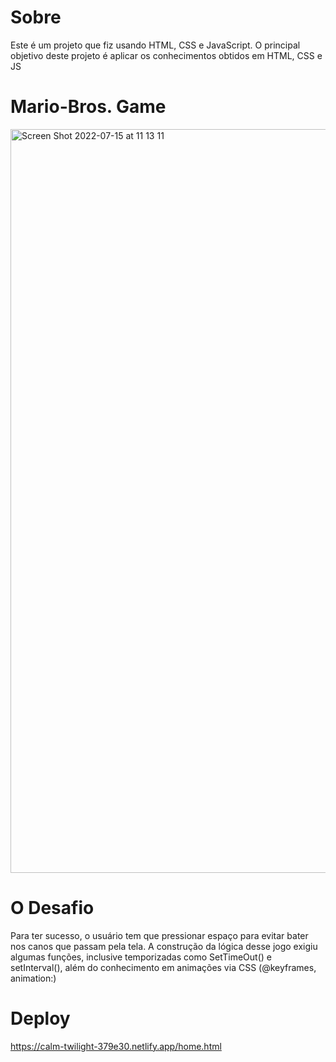 # Sobre

Este é um projeto que fiz usando HTML, CSS e JavaScript. O principal objetivo deste projeto é aplicar os conhecimentos obtidos em HTML, CSS e JS

# Mario-Bros. Game

<img width="1190" alt="Screen Shot 2022-07-15 at 11 13 11" src="https://user-images.githubusercontent.com/96317035/179241558-79c81c81-49b8-42fc-8f1f-97940497bbe8.png">

# O Desafio

Para ter sucesso, o usuário tem que pressionar espaço para evitar bater nos canos que passam pela tela. A construção da lógica desse jogo exigiu algumas funções, inclusive temporizadas como SetTimeOut() e setInterval(), além do conhecimento em animações via CSS (@keyframes, animation:)

# Deploy

https://calm-twilight-379e30.netlify.app/home.html








